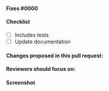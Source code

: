 #### Fixes #0000

#### Checklist

- [ ] Includes tests
- [ ] Update documentation

<!-- DO NOT enable CircleCI for your fork. Our build will run when you open this PR. -->

#### Changes proposed in this pull request:

<!-- Fill this out. -->

#### Reviewers should focus on:

<!-- Fill this out. -->

#### Screenshot

<!-- Include an image of the most relevant user-facing change, if any. -->
